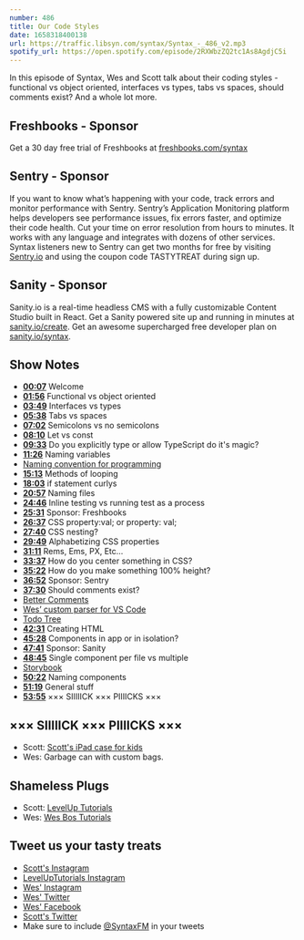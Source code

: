```yaml
---
number: 486
title: Our Code Styles
date: 1658318400138
url: https://traffic.libsyn.com/syntax/Syntax_-_486_v2.mp3
spotify_url: https://open.spotify.com/episode/2RXWbzZQ2tc1As8AgdjC5i
---
```


In this episode of Syntax, Wes and Scott talk about their coding styles - functional vs object oriented, interfaces vs types, tabs vs spaces, should comments exist? And a whole lot more.

## Freshbooks  - Sponsor

Get a 30 day free trial of Freshbooks at [freshbooks.com/syntax](https://freshbooks.com/syntax)

## Sentry - Sponsor

If you want to know what’s happening with your code, track errors and monitor performance with Sentry. Sentry’s Application Monitoring platform helps developers see performance issues, fix errors faster, and optimize their code health. Cut your time on error resolution from hours to minutes. It works with any language and integrates with dozens of other services. Syntax listeners new to Sentry can get two months for  free by visiting [Sentry.io](https://sentry.io) and using the coupon code TASTYTREAT during sign up.

## Sanity - Sponsor

Sanity.io is a real-time headless CMS with a fully customizable Content Studio built in React. Get a Sanity powered site up and running in minutes at [sanity.io/create](https://www.sanity.io/create). Get an awesome supercharged free developer plan on [sanity.io/syntax](https://www.sanity.io/syntax).

## Show Notes

* **[00:07](#t=00:07)** Welcome
* **[01:56](#t=01:56)** Functional vs object oriented
* **[03:49](#t=03:49)** Interfaces vs types
* **[05:38](#t=05:38)** Tabs vs spaces
* **[07:02](#t=07:02)** Semicolons vs no semicolons
* **[08:10](#t=08:10)** Let vs const
* **[09:33](#t=09:33)** Do you explicitly type or allow TypeScript do it's magic?
* **[11:26](#t=11:26)** Naming variables
* [Naming convention for programming](https://en.wikipedia.org/wiki/Naming_convention_(programming))
* **[15:13](#t=15:13)** Methods of looping
* **[18:03](#t=18:03)** if statement curlys
* **[20:57](#t=20:57)** Naming files
* **[24:46](#t=24:46)** Inline testing vs running test as a process
* **[25:31](#t=25:31)** Sponsor: Freshbooks
* **[26:37](#t=26:37)** CSS property:val; or property: val;
* **[27:40](#t=27:40)** CSS nesting?
* **[29:49](#t=29:49)** Alphabetizing CSS properties
* **[31:11](#t=31:11)** Rems, Ems, PX, Etc…
* **[33:37](#t=33:37)** How do you center something in CSS?
* **[35:22](#t=35:22)** How do you make something 100% height?
* **[36:52](#t=36:52)** Sponsor: Sentry
* **[37:30](#t=37:30)** Should comments exist?
* [Better Comments](https://marketplace.visualstudio.com/items?itemName=aaron-bond.better-comments)
* [Wes’ custom parser for VS Code](https://twitter.com/wesbos/status/1384916003444961282?s=21&t=Iz9mOT6bctSccV4pw8xjOA)
* [Todo Tree](https://marketplace.visualstudio.com/items?itemName=Gruntfuggly.todo-tree)
* **[42:31](#t=42:31)** Creating HTML
* **[45:28](#t=45:28)** Components in app or in isolation?
* **[47:41](#t=47:41)** Sponsor: Sanity
* **[48:45](#t=48:45)** Single component per file vs multiple
* [Storybook](https://storybook.js.org)
* **[50:22](#t=50:22)** Naming components
* **[51:19](#t=51:19)** General stuff
* **[53:55](#t=53:55)** ××× SIIIIICK ××× PIIIICKS ×××

## ××× SIIIIICK ××× PIIIICKS ×××

* Scott: [Scott's iPad case for kids](https://www.amazon.com/dp/B07DBZW49H?th=1&linkCode=sl1&tag=leveluptuts01-20&linkId=920f70555b9377dadede744ec2447748&language=en_US&ref_=as_li_ss_tl)
* Wes: Garbage can with custom bags.

## Shameless Plugs

* Scott: [LevelUp Tutorials](https://leveluptutorials.com/)
* Wes: [Wes Bos Tutorials](https://wesbos.com/courses)

## Tweet us your tasty treats

* [Scott's Instagram](https://www.instagram.com/stolinski/)
* [LevelUpTutorials Instagram](https://www.instagram.com/LevelUpTutorials/)
* [Wes' Instagram](https://www.instagram.com/wesbos/)
* [Wes' Twitter](https://twitter.com/wesbos)
* [Wes' Facebook](https://www.facebook.com/wesbos.developer)
* [Scott's Twitter](https://twitter.com/stolinski)
* Make sure to include [@SyntaxFM](https://twitter.com/SyntaxFM) in your tweets
